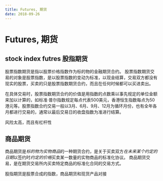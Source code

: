 ```yaml
---
title: Futures, 期货
date: 2018-09-26
---
```

# Futures, 期货
## stock index futres 股指期货
股票指数期货是指以股票价格指数作为标的物的金融期货合约。
股票指数期货交易的对象是股票指数，是以股票指数的变动为标准，以现金结算，交易双方都没有现实的股票，买卖的只是股票指数期货合约，而且在任何时候都可以买进卖出。

在具体交易时，股票指数期货合约的价值是用指数的点数乘以事先规定的单位金额来加以计算的，如标准·普尔指数规定每点代表500美元，香港恒生指数每点为50港元等。股票指数合约交易一般以3月、6月、9月、12月为循环月份，也有全年各月都进行交易的，通常以最后交易日的收盘指数为准进行结算。

风险太高，而且有杠杆性

## 商品期货
商品期货是*标的物为实物商品*的一种期货合约，是关于买卖双方*在未来某个约定的日期*以签约时*约定的价格*买卖某一数量的实物商品的标准化协议。
商品期货交易，是在期货交易所内买卖特定商品的标准化合同的交易方式。

股指期货是股票合成的指数，商品期货和现货产品对接